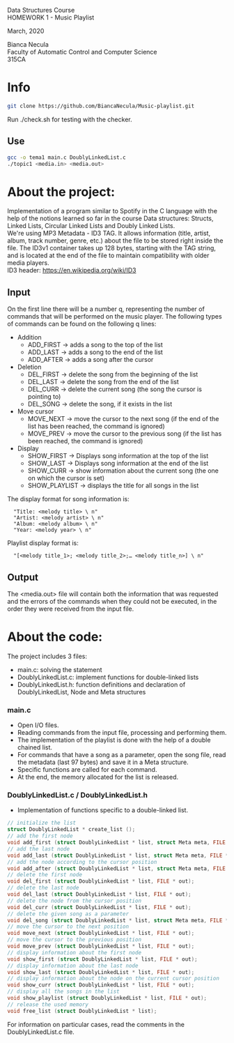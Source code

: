 Data Structures Course \
HOMEWORK 1 - Music Playlist 

March, 2020

Bianca Necula \
Faculty of Automatic Control and Computer Science \
315CA 

# Info
```bash
git clone https://github.com/BiancaNecula/Music-playlist.git
```
Run ./check.sh for testing with the checker. 

## Use

```bash
gcc -o tema1 main.c DoublyLinkedList.c
./topic1 <media.in> <media.out>
```
# About the project:
Implementation of a program similar to Spotify in the C language with the help of the notions learned so far in the course Data structures: 
Structs, Linked Lists, Circular Linked Lists and Doubly Linked Lists.  
We're using MP3 Metadata - ID3 TAG. It allows information (title, artist, album, track number, genre, etc.) 
about the file to be stored right inside the file. The ID3v1 container takes up 128 bytes, starting with the TAG string, 
and is located at the end of the file to maintain compatibility with older media players.  
ID3 header: https://en.wikipedia.org/wiki/ID3  

## Input
On the first line there will be a number q, representing the number of commands that will be performed on the music player. The following types of commands can be found on the following q lines:

* Addition  
  - ADD_FIRST <song name> → adds a song to the top of the list
  - ADD_LAST <song name> → adds a song to the end of the list
  - ADD_AFTER <song name> → adds a song after the cursor
* Deletion
  - DEL_FIRST → delete the song from the beginning of the list
  - DEL_LAST → delete the song from the end of the list
  - DEL_CURR → delete the current song (the song the cursor is pointing to)
  - DEL_SONG <song name> → delete the song, if it exists in the list
* Move cursor
  - MOVE_NEXT → move the cursor to the next song (if the end of the list has been reached, the command is ignored)
  - MOVE_PREV → move the cursor to the previous song (if the list has been reached, the command is ignored)
* Display
  - SHOW_FIRST → Displays song information at the top of the list
  - SHOW_LAST → Displays song information at the end of the list
  - SHOW_CURR → show information about the current song (the one on which the cursor is set)
  - SHOW_PLAYLIST → displays the title for all songs in the list
 
 The display format for song information is:  
 ```
   "Title: <melody title> \ n"
   "Artist: <melody artist> \ n"
   "Album: <melody album> \ n"
   "Year: <melody year> \ n"
```
Playlist display format is:
 ```
   "[<melody title_1>; <melody title_2>;… <melody title_n>] \ n"
 ```
 
## Output
The <media.out> file will contain both the information that was requested and the errors of the commands when they could not be executed, in the order they were received from the input file.

# About the code:
The project includes 3 files:
* main.c: solving the statement
* DoublyLinkedList.c: implement functions for double-linked lists
* DoublyLinkedList.h: function definitions and declaration of DoublyLinkedList, Node and Meta structures

### main.c

* Open I/O files.
* Reading commands from the input file, processing and performing them.
* The implementation of the playlist is done with the help of a double chained list.
* For commands that have a song as a parameter, open the song file, read the metadata (last 97 bytes) and save it in a Meta structure.
* Specific functions are called for each command.
* At the end, the memory allocated for the list is released.

### DoublyLinkedList.c / DoublyLinkedList.h

* Implementation of functions specific to a double-linked list.
 
```C
// initialize the list
struct DoublyLinkedList * create_list ();
// add the first node
void add_first (struct DoublyLinkedList * list, struct Meta meta, FILE * out);
// add the last node
void add_last (struct DoublyLinkedList * list, struct Meta meta, FILE * out);
// add the node according to the cursor position
void add_after (struct DoublyLinkedList * list, struct Meta meta, FILE * out);
// delete the first node
void del_first (struct DoublyLinkedList * list, FILE * out);
// delete the last node
void del_last (struct DoublyLinkedList * list, FILE * out);
// delete the node from the cursor position
void del_curr (struct DoublyLinkedList * list, FILE * out);
// delete the given song as a parameter
void del_song (struct DoublyLinkedList * list, struct Meta meta, FILE * out);
// move the cursor to the next position
void move_next (struct DoublyLinkedList * list, FILE * out);
// move the cursor to the previous position
void move_prev (struct DoublyLinkedList * list, FILE * out);
// display information about the first node
void show_first (struct DoublyLinkedList * list, FILE * out);
// display information about the last node
void show_last (struct DoublyLinkedList * list, FILE * out);
// display information about the node on the current cursor position
void show_curr (struct DoublyLinkedList * list, FILE * out);
// display all the songs in the list
void show_playlist (struct DoublyLinkedList * list, FILE * out);
// release the used memory
void free_list (struct DoublyLinkedList * list);
```
For information on particular cases, read the comments in the DoublyLinkedList.c file.

